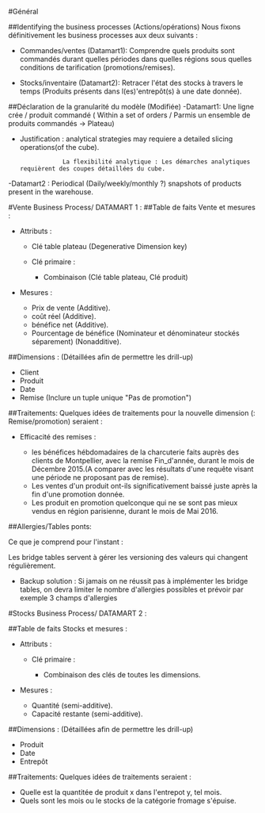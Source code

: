 #Général

##Identifying the business processes (Actions/opérations) 
Nous fixons définitivement les business processes aux deux suivants : 
- Commandes/ventes (Datamart1): Comprendre quels produits sont commandés durant quelles périodes dans quelles régions sous quelles conditions de tarification (promotions/remises).

- Stocks/inventaire (Datamart2): Retracer l'état des stocks à travers le temps (Produits présents dans l(es)'entrepôt(s) à une date donnée).

##Déclaration de la granularité du modèle (Modifiée)
-Datamart1:
Une ligne crée / produit commandé ( Within a set of orders / Parmis un ensemble de produits commandés -> Plateau) 
-   Justification : analytical strategies may requiere a detailed slicing operations(of the cube).

                    La flexibilité analytique : Les démarches analytiques requièrent des coupes détaillées du cube.

-Datamart2 : 
Periodical (Daily/weekly/monthly ?) snapshots of products present in the warehouse.

#Vente Business Process/ DATAMART 1 : 
##Table de faits Vente et mesures :
- Attributs : 

    - Clé table plateau (Degenerative Dimension key)
    - Clé primaire :  
    
        - Combinaison (Clé table plateau, Clé produit)

- Mesures : 
    - Prix de vente (Additive).
    - coût réel (Additive).
    - bénéfice net (Additive).
    - Pourcentage de bénéfice (Nominateur et dénominateur stockés séparement) (Nonadditive).
    
##Dimensions : (Détaillées afin de permettre les drill-up)
- Client
- Produit
- Date
- Remise (Inclure un tuple unique "Pas de promotion")

##Traitements: 
Quelques idées de traitements pour la nouvelle dimension (: Remise/promotion) seraient :  

- Efficacité des remises : 

	- les bénéfices hébdomadaires de la charcuterie faits auprès des clients de Montpellier, avec la remise Fin_d'année, durant le mois de Décembre 2015.(A comparer avec les résultats d'une requête visant une période ne proposant pas de remise).
	- Les ventes d'un produit ont-ils significativement baissé juste après la fin d'une promotion donnée.
	- Les produit en promotion quelconque qui ne se sont pas mieux vendus en région parisienne, durant le mois de Mai 2016.




##Allergies/Tables ponts: 

Ce que je comprend pour l'instant : 

Les bridge tables servent à gérer les versioning des valeurs qui changent régulièrement.

- Backup solution : Si jamais on ne réussit pas à implémenter les bridge tables, on devra limiter le nombre d'allergies possibles et prévoir par exemple 3 champs d'allergies

#Stocks Business Process/ DATAMART 2 : 

##Table de faits Stocks et mesures :
- Attributs : 

    - Clé primaire :  
    
        - Combinaison des clés de toutes les dimensions.

- Mesures : 
    - Quantité (semi-additive).
    - Capacité restante (semi-additive).
    
##Dimensions : (Détaillées afin de permettre les drill-up)

- Produit
- Date
- Entrepôt 

##Traitements: 
Quelques idées de traitements seraient :  

- Quelle est la quantitée de produit x dans l'entrepot y, tel mois. 
- Quels sont les mois ou le stocks de la catégorie fromage s'épuise.

	